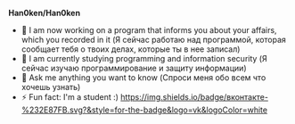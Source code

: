 
**Han0ken/Han0ken** 

- 🔭 I am now working on a program that informs you about your affairs, which you recorded in it (Я сейчас работаю над программой, которая сообщает тебя о твоих делах, которые ты в нее записал)
- 🌱 I am currently studying programming and information security (Я сейчас изучаю программирование и защиту информации)
- 💬 Ask me anything you want to know (Спроси меня обо всем что хочешь узнать)
- ⚡ Fun fact: I'm a student :)
https://img.shields.io/badge/вконтакте-%232E87FB.svg?&style=for-the-badge&logo=vk&logoColor=white

